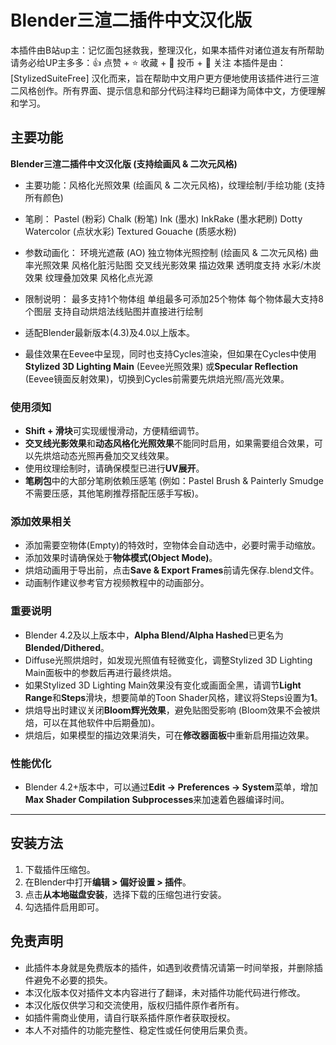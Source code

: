 # Blender三渲二插件中文汉化版

本插件由B站up主：记忆面包拯救我，整理汉化，如果本插件对诸位道友有所帮助请务必给UP主多多：👍 点赞 + ⭐ 收藏 + 🔁 投币 + 🔔 关注
本插件是由：[StylizedSuiteFree] 汉化而来，旨在帮助中文用户更方便地使用该插件进行三渲二风格创作。所有界面、提示信息和部分代码注释均已翻译为简体中文，方便理解和学习。

## 主要功能

**Blender三渲二插件中文汉化版 (支持绘画风 & 二次元风格)**  
- 主要功能：风格化光照效果 (绘画风 & 二次元风格)，纹理绘制/手绘功能 (支持所有颜色)
- 笔刷：
          Pastel (粉彩)
          Chalk (粉笔)
          Ink (墨水)
          InkRake (墨水耙刷)
          Dotty Watercolor (点状水彩)
          Textured Gouache (质感水粉)
- 参数动画化：
          环境光遮蔽 (AO)
          独立物体光照控制 (绘画风 & 二次元风格)
          曲率光照效果
          风格化脏污贴图
          交叉线光影效果
          描边效果
          透明度支持
          水彩/木炭效果
          纹理叠加效果
          风格化点光源
- 限制说明：
          最多支持1个物体组
          单组最多可添加25个物体
          每个物体最大支持8个图层
          支持自动烘焙法线贴图并直接进行绘制
          
- 适配Blender最新版本(4.3)及4.0以上版本。  
- 最佳效果在Eevee中呈现，同时也支持Cycles渲染，但如果在Cycles中使用**Stylized 3D Lighting Main** (Eevee光照效果) 或**Specular Reflection** (Eevee镜面反射效果)，切换到Cycles前需要先烘焙光照/高光效果。  

### 使用须知
- **Shift + 滑块**可实现缓慢滑动，方便精细调节。  
- **交叉线光影效果**和**动态风格化光照效果**不能同时启用，如果需要组合效果，可以先烘焙动态光照再叠加交叉线效果。  
- 使用纹理绘制时，请确保模型已进行**UV展开**。  
- **笔刷包**中的大部分笔刷依赖压感笔 (例如：Pastel Brush & Painterly Smudge不需要压感，其他笔刷推荐搭配压感手写板)。  

### 添加效果相关
- 添加需要空物体(Empty)的特效时，空物体会自动选中，必要时需手动缩放。  
- 添加效果时请确保处于**物体模式(Object Mode)**。  
- 烘焙动画用于导出前，点击**Save & Export Frames**前请先保存.blend文件。  
- 动画制作建议参考官方视频教程中的动画部分。  

### 重要说明
- Blender 4.2及以上版本中，**Alpha Blend/Alpha Hashed**已更名为**Blended/Dithered**。  
- Diffuse光照烘焙时，如发现光照值有轻微变化，调整Stylized 3D Lighting Main面板中的参数后再进行最终烘焙。  
- 如果Stylized 3D Lighting Main效果没有变化或画面全黑，请调节**Light Range**和**Steps**滑块，想要简单的Toon Shader风格，建议将Steps设置为**1**。  
- 烘焙导出时建议关闭**Bloom辉光效果**，避免贴图受影响 (Bloom效果不会被烘焙，可以在其他软件中后期叠加)。  
- 烘焙后，如果模型的描边效果消失，可在**修改器面板**中重新启用描边效果。  

### 性能优化
- Blender 4.2+版本中，可以通过**Edit → Preferences → System**菜单，增加**Max Shader Compilation Subprocesses**来加速着色器编译时间。  

---

## 安装方法
1. 下载插件压缩包。
2. 在Blender中打开**编辑 > 偏好设置 > 插件**。
3. 点击**从本地磁盘安装**，选择下载的压缩包进行安装。
4. 勾选插件启用即可。

## 免责声明
- 此插件本身就是免费版本的插件，如遇到收费情况请第一时间举报，并删除插件避免不必要的损失。
- 本汉化版本仅对插件文本内容进行了翻译，未对插件功能代码进行修改。
- 本汉化版仅供学习和交流使用，版权归插件原作者所有。
- 如插件需商业使用，请自行联系插件原作者获取授权。
- 本人不对插件的功能完整性、稳定性或任何使用后果负责。
